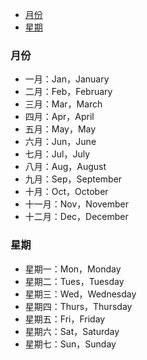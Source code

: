 
<!-- TOC -->

- [月份](#月份)
- [星期](#星期)

<!-- /TOC -->

### 月份

- 一月：Jan，January
- 二月：Feb，February
- 三月：Mar，March
- 四月：Apr，April
- 五月：May，May
- 六月：Jun，June
- 七月：Jul，July
- 八月：Aug，August
- 九月：Sep，September
- 十月：Oct，October
- 十一月：Nov，November
- 十二月：Dec，December

### 星期

- 星期一：Mon，Monday
- 星期二：Tues，Tuesday
- 星期三：Wed，Wednesday
- 星期四：Thurs，Thursday
- 星期五：Fri，Friday
- 星期六：Sat，Saturday
- 星期七：Sun，Sunday